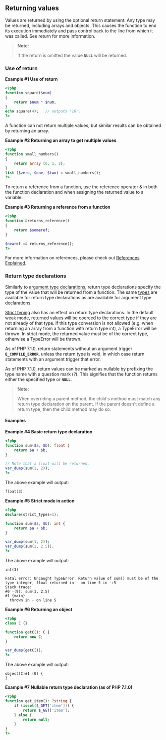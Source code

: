 Returning values
----------------

Values are returned by using the optional return statement. Any type may
be returned, including arrays and objects. This causes the function to
end its execution immediately and pass control back to the line from
which it was called. See <span class="function">return</span> for more
information.

> **Note**:
>
> If the <span class="function">return</span> is omitted the value
> **`NULL`** will be returned.

### Use of return

**Example \#1 Use of <span class="function">return</span>**

``` php
<?php
function square($num)
{
    return $num * $num;
}
echo square(4);   // outputs '16'.
?>
```

A function can not return multiple values, but similar results can be
obtained by returning an array.

**Example \#2 Returning an array to get multiple values**

``` php
<?php
function small_numbers()
{
    return array (0, 1, 2);
}
list ($zero, $one, $two) = small_numbers();
?>
```

To return a reference from a function, use the reference operator & in
both the function declaration and when assigning the returned value to a
variable:

**Example \#3 Returning a reference from a function**

``` php
<?php
function &returns_reference()
{
    return $someref;
}

$newref =& returns_reference();
?>
```

For more information on references, please check out
<a href="/language/references.html" class="link">References Explained</a>.

### Return type declarations

Similarly to
<a href="/functions/arguments.html#functions.arguments.type-declaration" class="link">argument type declarations</a>,
return type declarations specify the type of the value that will be
returned from a function. The same
<a href="/functions/arguments.html#functions.arguments.type-declaration.types" class="link">types</a>
are available for return type declarations as are available for argument
type declarations.

<a href="/functions/arguments.html#functions.arguments.type-declaration.strict" class="link">Strict typing</a>
also has an effect on return type declarations. In the default weak
mode, returned values will be coerced to the correct type if they are
not already of that type. If this type conversion is not allowed (e.g.
when returning an <span class="type">array</span> from a function with
return type <span class="type">int</span>), a <span
class="classname">TypeError</span> will be thrown. In strict mode, the
returned value must be of the correct type, otherwise a <span
class="classname">TypeError</span> will be thrown.

As of PHP 7.1.0, return statements without an argument trigger
**`E_COMPILE_ERROR`**, unless the return type is <span
class="type">void</span>, in which case return statements with an
argument trigger that error.

As of PHP 7.1.0, return values can be marked as nullable by prefixing
the type name with a question mark (*?*). This signifies that the
function returns either the specified type or **`NULL`**.

> **Note**:
>
> When overriding a parent method, the child's method must match any
> return type declaration on the parent. If the parent doesn't define a
> return type, then the child method may do so.

#### Examples

**Example \#4 Basic return type declaration**

``` php
<?php
function sum($a, $b): float {
    return $a + $b;
}

// Note that a float will be returned.
var_dump(sum(1, 2));
?>
```

The above example will output:

    float(3)

**Example \#5 Strict mode in action**

``` php
<?php
declare(strict_types=1);

function sum($a, $b): int {
    return $a + $b;
}

var_dump(sum(1, 2));
var_dump(sum(1, 2.5));
?>
```

The above example will output:

    int(3)

    Fatal error: Uncaught TypeError: Return value of sum() must be of the type integer, float returned in - on line 5 in -:5
    Stack trace:
    #0 -(9): sum(1, 2.5)
    #1 {main}
      thrown in - on line 5

**Example \#6 Returning an object**

``` php
<?php
class C {}

function getC(): C {
    return new C;
}

var_dump(getC());
?>
```

The above example will output:

    object(C)#1 (0) {
    }

**Example \#7 Nullable return type declaration (as of PHP 7.1.0)**

``` php
<?php
function get_item(): ?string {
    if (isset($_GET['item'])) {
        return $_GET['item'];
    } else {
        return null;
    }
}
?>
```
